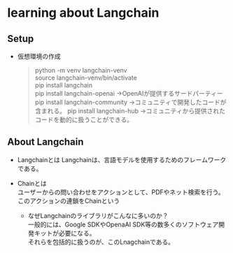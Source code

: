 # learning about Langchain

## Setup
- 仮想環境の作成
    > python -m venv langchain-venv  
      source langchain-venv/bin/activate  
      pip install langchain  
      pip install langchain-openai ->OpenAIが提供するサードパーティー  
      pip install langchain-community ->コミュニティで開発したコードが含まれる。
      pip install langchain-hub ->コミュニティから提供されたコードを動的に扱うことができる。

## About Langchain  
- Langchainとは
    Langchainは、言語モデルを使用するためのフレームワークである。  

- Chainとは  
    ユーザーからの問い合わせをアクションとして、PDFやネット検索を行う。  
    このアクションの連鎖をChainという

    - なぜLangchainのライブラリがこんなに多いのか？  
    一般的には、Google SDKやOpenaAI SDK等の数多くのソフトウェア開発キットが必要になる。  
    それらを包括的に扱うのが、このLnagchainである。